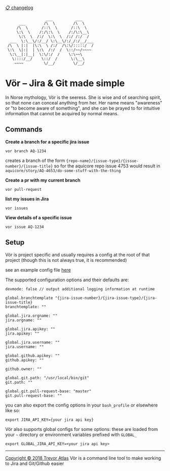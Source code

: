 [📋 changelog](https://github.com/trevor-atlas/vor/blob/master/CHANGELOG.md)
```
                  ___          ___
      ___        /\  \        /\  \
     /\  \      /::\  \      /::\  \
     \:\  \    /:/\:\  \    /:/\:\__\
      \:\  \  /:/  \:\  \  /:/ /:/  /
  ___  \:\__\/:/__/ \:\__\/:/_/:/__/___
 /\  \ |:|  |\:\  \ /:/  /\:\/:::::/  /
 \:\  \|:|  | \:\  /:/  /  \::/~~/~~~~
  \:\__|:|__|  \:\/:/  /    \:\~~\
   \::::/__/    \::/  /      \:\__\
    ~~~~         \/__/        \/__/
```

# Vör – Jira & Git made simple
In Norse mythology, Vör is the seeress. She is wise and of searching spirit, so that none can conceal anything from her. Her name means "awareness" or "to become aware of something", and she can be prayed to for intuitive information that cannot be acquired by normal means.

## Commands
**Create a branch for a specific jira issue**

```
vor branch AQ-1234
```
creates a branch of the form `{repo-name}/{issue-type}/{issue-number}/{issue-title}`
so for the aquicore repo issue 4753 would result in
`aquicore/story/AQ-4653/do-some-stuff-with-the-thing`

**Create a pr with my current branch**

```
vor pull-request
```

**list my issues in Jira**

```
vor issues
```

**View details of a specific issue**

```
vor issue AQ-1234
```

## Setup

Vör is project specific and usually requires a config at the root of that project (though this is not always true, it is recommended)

see an example config file [here](https://github.com/trevor-atlas/vor/blob/master/example.vor.yaml)

The supported configuration options and their defaults are:

```
devmode: false // output additional logging information at runtime

global.branchtemplate "{jira-issue-number}/{jira-issue-type}/{jira-issue-title}
branchtemplate: ""

global.jira.orgname: ""
jira.orgname: ""

global.jira.apikey: ""
jira.apikey: ""

global.jira.username: ""
jira.username: ""

global.github.apikey: ""
github.apikey: ""

github.owner: ""

global.git.path: "/usr/local/bin/git"
git.path: ""

global.git.pull-request-base: "master"
git.pull-request-base: ""
```
you can also export the config options in your `bash_profile` or elsewhere like so:

```
export JIRA_API_KEY={your jira api key}
```

Vör also supports global configs for some options:
these are loaded from your `~` directory or environment variables prefixed with `GLOBAL_`
```
export GLOBAL_JIRA_API_KEY=<your jira api key>
```

---

[Copyright © 2018 Trevor Atlas](https://github.com/trevor-atlas/vor/blob/master/LICENSE)
Vör is a command line tool to make working to Jira and Git/Github easier
